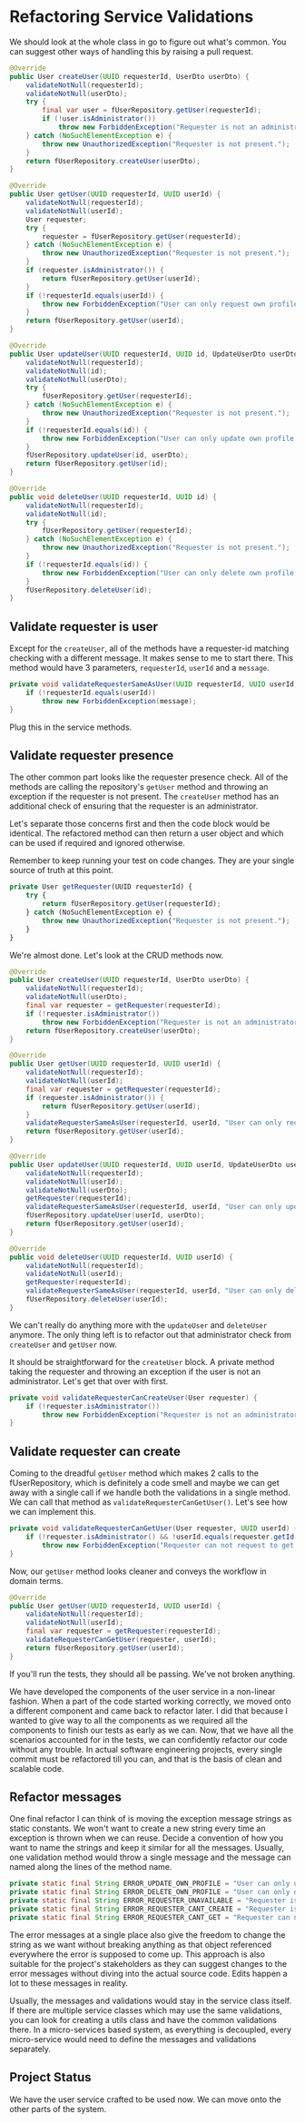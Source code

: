 # Refactoring Service Validations

We should look at the whole class in go to figure out what's common. You can suggest other ways of handling this by raising a pull request.

```java
@Override
public User createUser(UUID requesterId, UserDto userDto) {
    validateNotNull(requesterId);
    validateNotNull(userDto);
    try {
        final var user = fUserRepository.getUser(requesterId);
        if (!user.isAdministrator())
            throw new ForbiddenException("Requester is not an administrator and cannot request user creation.");
    } catch (NoSuchElementException e) {
        throw new UnauthorizedException("Requester is not present.");
    }
    return fUserRepository.createUser(userDto);
}

@Override
public User getUser(UUID requesterId, UUID userId) {
    validateNotNull(requesterId);
    validateNotNull(userId);
    User requester;
    try {
        requester = fUserRepository.getUser(requesterId);
    } catch (NoSuchElementException e) {
        throw new UnauthorizedException("Requester is not present.");
    }
    if (requester.isAdministrator()) {
        return fUserRepository.getUser(userId);
    }
    if (!requesterId.equals(userId)) {
        throw new ForbiddenException("User can only request own profile details.");
    }
    return fUserRepository.getUser(userId);
}

@Override
public User updateUser(UUID requesterId, UUID id, UpdateUserDto userDto) {
    validateNotNull(requesterId);
    validateNotNull(id);
    validateNotNull(userDto);
    try {
        fUserRepository.getUser(requesterId);
    } catch (NoSuchElementException e) {
        throw new UnauthorizedException("Requester is not present.");
    }
    if (!requesterId.equals(id)) {
        throw new ForbiddenException("User can only update own profile details.");
    }
    fUserRepository.updateUser(id, userDto);
    return fUserRepository.getUser(id);
}

@Override
public void deleteUser(UUID requesterId, UUID id) {
    validateNotNull(requesterId);
    validateNotNull(id);
    try {
        fUserRepository.getUser(requesterId);
    } catch (NoSuchElementException e) {
        throw new UnauthorizedException("Requester is not present.");
    }
    if (!requesterId.equals(id)) {
        throw new ForbiddenException("User can only delete own profile details.");
    }
    fUserRepository.deleteUser(id);
}
```

## Validate requester is user

Except for the `createUser`, all of the methods have a requester-id matching checking with a different message. It makes sense to me to start there. This method would have 3 parameters, `requesterId`, `userId` and a `message`.

```java
private void validateRequesterSameAsUser(UUID requesterId, UUID userId, String message) {
    if (!requesterId.equals(userId))
        throw new ForbiddenException(message);
}
```

Plug this in the service methods.

## Validate requester presence

The other common part looks like the requester presence check. All of the methods are calling the repository's `getUser` method and throwing an exception if the requester is not present. The `createUser` method has an additional check of ensuring that the requester is an administrator. 

Let's separate those concerns first and then the code block would be identical. The refactored method can then return a user object and which can be used if required and ignored otherwise.

Remember to keep running your test on code changes. They are your single source of truth at this point. 

```javascript
private User getRequester(UUID requesterId) {
    try {
        return fUserRepository.getUser(requesterId);
    } catch (NoSuchElementException e) {
        throw new UnauthorizedException("Requester is not present.");
    }
}
```

We're almost done. Let's look at the CRUD methods now.

```java
@Override
public User createUser(UUID requesterId, UserDto userDto) {
    validateNotNull(requesterId);
    validateNotNull(userDto);
    final var requester = getRequester(requesterId);
    if (!requester.isAdministrator())
        throw new ForbiddenException("Requester is not an administrator and cannot request user creation.");
    return fUserRepository.createUser(userDto);
}

@Override
public User getUser(UUID requesterId, UUID userId) {
    validateNotNull(requesterId);
    validateNotNull(userId);
    final var requester = getRequester(requesterId);
    if (requester.isAdministrator()) {
        return fUserRepository.getUser(userId);
    }
    validateRequesterSameAsUser(requesterId, userId, "User can only request own profile details.");
    return fUserRepository.getUser(userId);
}

@Override
public User updateUser(UUID requesterId, UUID userId, UpdateUserDto userDto) {
    validateNotNull(requesterId);
    validateNotNull(userId);
    validateNotNull(userDto);
    getRequester(requesterId);
    validateRequesterSameAsUser(requesterId, userId, "User can only update own profile details.");
    fUserRepository.updateUser(userId, userDto);
    return fUserRepository.getUser(userId);
}

@Override
public void deleteUser(UUID requesterId, UUID userId) {
    validateNotNull(requesterId);
    validateNotNull(userId);
    getRequester(requesterId);
    validateRequesterSameAsUser(requesterId, userId, "User can only delete own profile details.");
    fUserRepository.deleteUser(userId);
}
```

We can't really do anything more with the `updateUser` and `deleteUser` anymore. The only thing left is to refactor out that administrator check from `createUser` and `getUser` now. 

It should be straightforward for the `createUser` block. A private method taking the requester and throwing an exception if the user is not an administrator. Let's get that over with first.

```java
private void validateRequesterCanCreateUser(User requester) {
    if (!requester.isAdministrator())
        throw new ForbiddenException("Requester is not an administrator and cannot request user creation.");
}
```

## Validate requester can create

Coming to the dreadful `getUser` method which makes 2 calls to the fUserRepository, which is definitely a code smell and maybe we can get away with a single call if we handle both the validations in a single method. We can call that method as `validateRequesterCanGetUser()`. Let's see how we can implement this. 

```java
private void validateRequesterCanGetUser(User requester, UUID userId) {
    if (!requester.isAdministrator() && !userId.equals(requester.getId()))
        throw new ForbiddenException("Requester can not request to get the user's profile details.");
}
```

Now, our `getUser` method looks cleaner and conveys the workflow in domain terms.

```java
@Override
public User getUser(UUID requesterId, UUID userId) {
    validateNotNull(requesterId);
    validateNotNull(userId);
    final var requester = getRequester(requesterId);
    validateRequesterCanGetUser(requester, userId);
    return fUserRepository.getUser(userId);
}
```

If you'll run the tests, they should all be passing. We've not broken anything.

We have developed the components of the user service in a non-linear fashion. When a part of the code started working correctly, we moved onto a different component and came back to refactor later. I did that because I wanted to give way to all the components as we required all the components to finish our tests as early as we can. Now, that we have all the scenarios accounted for in the tests, we can confidently refactor our code without any trouble. In actual software engineering projects, every single commit must be refactored till you can, and that is the basis of clean and scalable code.

## Refactor messages

One final refactor I can think of is moving the exception message strings as static constants. We won't want to create a new string every time an exception is thrown when we can reuse. Decide a convention of how you want to name the strings and keep it similar for all the messages. Usually, one validation method would throw a single message and the message can named along the lines of the method name. 

```java
private static final String ERROR_UPDATE_OWN_PROFILE = "User can only update own profile details.";
private static final String ERROR_DELETE_OWN_PROFILE = "User can only delete own profile details.";
private static final String ERROR_REQUESTER_UNAVAILABLE = "Requester is not present.";
private static final String ERROR_REQUESTER_CANT_CREATE = "Requester is not an administrator and cannot request user creation.";
private static final String ERROR_REQUESTER_CANT_GET = "Requester can not request to get the user's profile details.";
```

The error messages at a single place also give the freedom to change the string as we want without breaking anything as that object referenced everywhere the error is supposed to come up. This approach is also suitable for the project's stakeholders as they can suggest changes to the error messages without diving into the actual source code. Edits happen a lot to these messages in reality. 

Usually, the messages and validations would stay in the service class itself. If there are multiple service classes which may use the same validations, you can look for creating a utils class and have the common validations there. In a micro-services based system, as everything is decoupled, every micro-service would need to define the messages and validations separately.

## Project Status

We have the user service crafted to be used now. We can move onto the other parts of the system.

 

 



 

 

 

 

